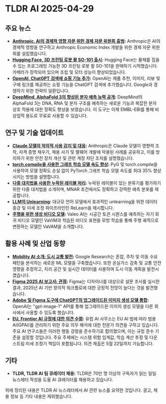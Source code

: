 # TLDR AI 2025-04-29

## 주요 뉴스

* **[Anthropic, AI의 경제적 영향 자문 위한 경제 자문 위원회 출범](https://www.anthropic.com/news/introducing-the-anthropic-economic-advisory-council?utm_source=tldrai):** Anthropic은 AI의 경제적 영향을 연구하고 Anthropic Economic Index 개발을 위한 경제 자문 위원회를 설립했습니다.
* **[Hugging Face, 3D 프린팅 로봇 팔 SO-101 출시](https://techcrunch.com/2025/04/28/hugging-face-releases-a-3d-printed-robotic-arm-starting-at-100/?utm_source=tldrai):** Hugging Face는 물체를 집을 수 있는 프로그래밍 가능한 3D 프린팅 로봇 팔 SO-101을 판매하기 시작했습니다. 카메라가 장착되어 있으며 조립 및 모터 성능이 향상되었습니다.
* **[OpenAI, ChatGPT 검색에 쇼핑 기능 추가](https://techcrunch.com/2025/04/28/openai-upgrades-chatgpt-search-with-shopping-features/?utm_source=tldrai):** OpenAI는 제품 추천, 이미지, 리뷰 및 구매 링크를 제공하는 쇼핑 기능을 ChatGPT 검색에 추가했습니다.  Google과 경쟁하기 위한 전략의 일환입니다.
* **[DeepMind, AlphaFold 3의 향상된 분자 예측 능력 공개](https://threadreaderapp.com/thread/1915077085325922785.html?utm_source=tldrai):** DeepMind의 AlphaFold 3는 DNA, RNA 및 분자 구조를 예측하는 새로운 기능과 복잡한 분자 상호 작용에 대한 정확도 향상을 보였습니다. 이 도구는 이제 EMBL-EBI를 통해 비상업적 용도로 무료로 사용할 수 있습니다.


## 연구 및 기술 업데이트

* **[Claude 모델의 악의적 사용 감지 및 대응](https://www.anthropic.com/news/detecting-and-countering-malicious-uses-of-claude-march-2025?utm_source=tldrai):** Anthropic은 Claude 모델이 영향력 조작, 자격 증명 채우기, 채용 사기 및 맬웨어 개발에 악용된 사례를 공유하고, 이를 방지하기 위한 안전 장치 개선 및 관련 계정 차단 조치를 설명했습니다.
* **[torch.compile을 사용한 그래프 학습 모델 속도 향상](https://kumo.ai/research/speeding-up-graph-learning-models-with-pyg-and-torch-compile/?utm_source=tldrai):** PyG 및 torch.compile을 사용하여 모델 정확도 손실 없이 PyTorch 그래프 학습 모델 속도를 최대 35% 향상시키는 방법을 설명합니다.
* **[다중 대치법을 사용한 누락된 레이블 처리](https://arxiv.org/abs/2504.18385?utm_source=tldrai):** 누락된 레이블이 있는 분류기를 평가하기 위한 다중 대치법을 소개하며, MNAR 조건에서도 정확하고 강력한 예측 분포를 제공합니다.
* **[LLM의 Unlearning](https://arxiv.org/abs/2502.11190v1?utm_source=tldrai):** 대규모 언어 모델에서 효과적인 unlearning을 위한 데이터 증강 및 미세 조정 파이프라인인 ReLearn을 제시합니다.
* **[주행을 위한 생성 비디오 모델](https://valeoai.github.io/vavim-vavam/?utm_source=tldrai):** Valeo AI는 시공간 토큰 시퀀스를 예측하는 자기 회귀 비디오 모델인 VaViM과 학습된 비디오 표현을 모방 학습을 통해 주행 궤적으로 변환하는 모델인 VaVAM을 소개합니다.


## 활용 사례 및 산업 동향

* **[Mobility AI 소개: 도시 교통 발전](https://research.google/blog/introducing-mobility-ai-advancing-urban-transportation/?utm_source=tldrai):** Google Research는 혼잡, 주차 및 이동 수요 패턴을 분석하는 새로운 ML 모델을 구축했습니다. 또한 온실가스 감축 및 교통 안전 영향을 추정하고, 지리 공간 및 실시간 데이터를 사용하여 도시 이동 계획을 발전시켰습니다.
* **[Figma 2025 AI 보고서: 관점](https://www.figma.com/blog/figma-2025-ai-report-perspectives/?utm_source=tldrai):** Figma는 디자이너를 대상으로 설문 조사를 실시한 결과, 2025년 AI 기반 창의적 워크플로에 대한 긍정적 전망이 높다는 것을 발견했습니다.
* **[Adobe 및 Figma 도구에 ChatGPT의 업그레이드된 이미지 생성 모델 통합](https://www.theverge.com/news/654561/openai-chatgpt-image-generation-model-adobe-figma?utm_source=tldrai):** OpenAI는 "gpt-image-1" API를 통해 업그레이드된 이미지 생성 모델을 다른 회사에서 사용할 수 있도록 했습니다.
* **[EU, Frontier AI 규정에 대한 의견 수렴](https://www.lesswrong.com/posts/AbnfsnEEmHFmprGzm/the-eu-is-asking-for-feedback-on-frontier-ai-regulation-open?utm_source=tldrai):** 유럽 AI 사무소는 EU AI 법에 따라 범용 AI(GPAI)를 관리하기 위한 주요 의무 해석에 대한 전문가 의견을 구하고 있습니다. 주요 AI 연구소들은 이러한 행동 강령을 준수하기로 합의했으며, 이는 규정 준수 기준을 설정할 것입니다. 주요 주제에는 시스템 위험 임계값, 학습 계산 추정 및 다운스트림 미세 조정기 책임이 포함됩니다. 의견 제출은 5월 22일까지 가능합니다.


## 기타

* **TLDR, TLDR AI 팀 큐레이터 채용:** TLDR은 70만 명 이상의 구독자가 읽는 일일 뉴스레터 작성을 도울 AI 큐레이터를 채용하고 있습니다.


위에 정리된 내용은 TLDR AI 뉴스레터에서 AI 관련 뉴스를 요약한 것입니다.  광고, 채용 정보 등 기타 내용은 제외했습니다.
